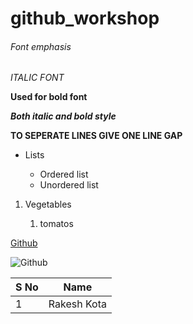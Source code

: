 # github_workshop
###### Font emphasis
*ITALIC FONT*

**Used for bold font**

***Both italic and bold style***

**TO SEPERATE LINES GIVE ONE LINE GAP**

* Lists

   * Ordered list
   * Unordered list

1. Vegetables

   1. tomatos

[Github](https://github.com/)

![Github](https://miro.medium.com/max/719/0*9f5uMrKMjLbzEf7q.png)

S No|Name
-|-
1|Rakesh Kota

